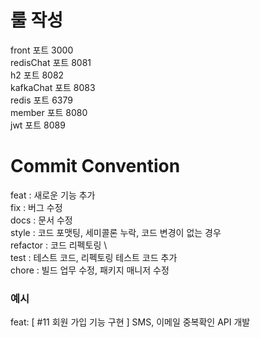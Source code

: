 # 룰 작성 ##

front   포트 3000 \
redisChat 포트 8081 \
h2        포트 8082 \
kafkaChat 포트 8083 \
redis 포트 6379 \
member 포트 8080 \
jwt 포트 8089


# Commit Convention ##

feat : 새로운 기능 추가 \
fix : 버그 수정 \
docs : 문서 수정 \
style : 코드 포맷팅, 세미콜론 누락, 코드 변경이 없는 경우 \
refactor : 코드 리펙토링 \   
test : 테스트 코드, 리펙토링 테스트 코드 추가 \
chore : 빌드 업무 수정, 패키지 매니저 수정

### 예시 

feat: [ #11 회원 가입 기능 구현 ] SMS, 이메일 중복확인 API 개발